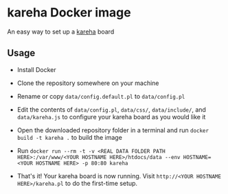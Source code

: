 # kareha Docker image

An easy way to set up a [kareha](http://wakaba.c3.cx/s/web/wakaba_kareha) board

## Usage

 - Install Docker
 
 - Clone the repository somewhere on your machine
 
 - Rename or copy `data/config.default.pl` to `data/config.pl`
 
 - Edit the contents of `data/config.pl`, `data/css/`, `data/include/`, and `data/kareha.js` to configure your kareha board as you would like it
 
 - Open the downloaded repository folder in a terminal and run `docker build -t kareha .` to build the image
 
 - Run `docker run --rm -t -v <REAL DATA FOLDER PATH HERE>:/var/www/<YOUR HOSTNAME HERE>/htdocs/data --env HOSTNAME=<YOUR HOSTNAME HERE> -p 80:80 kareha`
 
 - That's it! Your kareha board is now running. Visit `http://<YOUR HOSTNAME HERE>/kareha.pl` to do the first-time setup.

